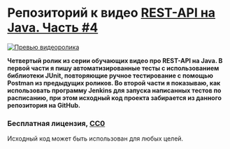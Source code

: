 # Репозиторий к видео [REST-API на Java. Часть #4](https://youtu.be/POAvgMn-1JY)

[![Превью видеоролика](http://lid.tv/images/video/preview/video-8-preview.png)](https://youtu.be/POAvgMn-1JY)

**Четвертый ролик из серии обучающих видео про REST-API на Java. В первой части я пишу автоматизированные тесты с использованием библиотеки JUnit, повторяющие ручное тестирование с помощью Postman из предыдущих роликов. Во второй части я показываю, как использовать программу Jenkins для запуска написанных тестов по расписанию, при этом исходный код проекта забирается из данного репозитория на GitHub.**

### Бесплатная лицензия, [CC0](https://creativecommons.org/publicdomain/zero/1.0/deed.ru)
Исходный код может быть использован для любых целей.
